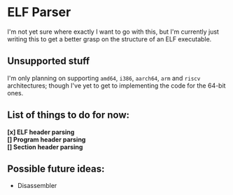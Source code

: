 # ELF Parser

I'm not yet sure where exactly I want to go with this, but I'm currently just writing this to get a better grasp on the structure of an ELF executable.

## Unsupported stuff
I'm only planning on supporting `amd64`, `i386`, `aarch64`, `arm` and `riscv` architectures; though I've yet to get to implementing the code for the 64-bit ones.

## List of things to do for now:
**[x] ELF header parsing**\
**[]  Program header parsing**\
**[]  Section header parsing**

## Possible future ideas:
- Disassembler

